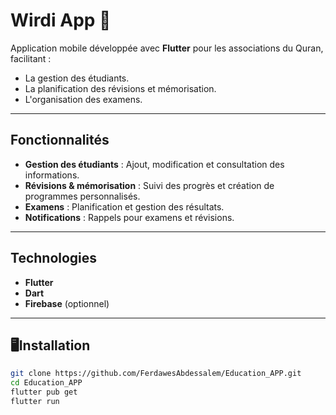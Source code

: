 # Wirdi App 📱  
Application mobile développée avec **Flutter** pour les associations du Quran, facilitant :  
- La gestion des étudiants.  
- La planification des révisions et mémorisation.  
- L'organisation des examens.  

---

## Fonctionnalités  
- **Gestion des étudiants** : Ajout, modification et consultation des informations.  
- **Révisions & mémorisation** : Suivi des progrès et création de programmes personnalisés.  
- **Examens** : Planification et gestion des résultats.  
- **Notifications** : Rappels pour examens et révisions.  

---

## Technologies  
- **Flutter**  
- **Dart**  
- **Firebase** (optionnel)  

---

## 🖥Installation  
```bash
git clone https://github.com/FerdawesAbdessalem/Education_APP.git  
cd Education_APP  
flutter pub get  
flutter run  
